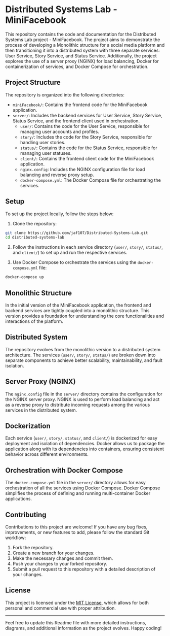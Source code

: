 # Distributed Systems Lab - MiniFacebook

This repository contains the code and documentation for the Distributed Systems Lab project - MiniFacebook. The project aims to demonstrate the process of developing a Monolithic structure for a social media platform and then transitioning it into a distributed system with three separate services: User Service, Story Service, and Status Service. Additionally, the project explores the use of a server proxy (NGINX) for load balancing, Docker for containerization of services, and Docker Compose for orchestration.

## Project Structure

The repository is organized into the following directories:

- `miniFacebook/`: Contains the frontend code for the MiniFacebook application.
- `server/`: Includes the backend services for User Service, Story Service, Status Service, and the frontend client used in orchestration.
  - `user/`: Contains the code for the User Service, responsible for managing user accounts and profiles.
  - `story/`: Includes the code for the Story Service, responsible for handling user stories.
  - `status/`: Contains the code for the Status Service, responsible for managing user statuses.
  - `client/`: Contains the frontend client code for the MiniFacebook application.
  - `nginx.config`: Includes the NGINX configuration file for load balancing and reverse proxy setup.
  - `docker-compose.yml`: The Docker Compose file for orchestrating the services.

## Setup

To set up the project locally, follow the steps below:

1. Clone the repository:

```bash
git clone https://github.com/jaf107/Distributed-Systems-Lab.git
cd distributed-systems-lab
```

2. Follow the instructions in each service directory (`user/`, `story/`, `status/`, and `client/`) to set up and run the respective services.

3. Use Docker Compose to orchestrate the services using the `docker-compose.yml` file:

```bash
docker-compose up
```

## Monolithic Structure

In the initial version of the MiniFacebook application, the frontend and backend services are tightly coupled into a monolithic structure. This version provides a foundation for understanding the core functionalities and interactions of the platform.

## Distributed System

The repository evolves from the monolithic version to a distributed system architecture. The services (`user/`, `story/`, `status/`) are broken down into separate components to achieve better scalability, maintainability, and fault isolation.

## Server Proxy (NGINX)

The `nginx.config` file in the `server/` directory contains the configuration for the NGINX server proxy. NGINX is used to perform load balancing and act as a reverse proxy to distribute incoming requests among the various services in the distributed system.

## Dockerization

Each service (`user/`, `story/`, `status/`, and `client/`) is dockerized for easy deployment and isolation of dependencies. Docker allows us to package the application along with its dependencies into containers, ensuring consistent behavior across different environments.

## Orchestration with Docker Compose

The `docker-compose.yml` file in the `server/` directory allows for easy orchestration of all the services using Docker Compose. Docker Compose simplifies the process of defining and running multi-container Docker applications.

## Contributing

Contributions to this project are welcome! If you have any bug fixes, improvements, or new features to add, please follow the standard Git workflow:

1. Fork the repository.
2. Create a new branch for your changes.
3. Make the necessary changes and commit them.
4. Push your changes to your forked repository.
5. Submit a pull request to this repository with a detailed description of your changes.

## License

This project is licensed under the [MIT License](LICENSE), which allows for both personal and commercial use with proper attribution.

---
Feel free to update this Readme file with more detailed instructions, diagrams, and additional information as the project evolves. Happy coding!
